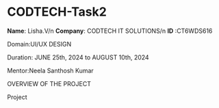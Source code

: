 # CODTECH-Task2
**Name**: Lisha.V/n
**Company**: CODTECH IT SOLUTIONS/n
**ID** :CT6WDS616

Domain:UI/UX DESIGN

Duration: JUNE 25th, 2024 to AUGUST 10th, 2024

Mentor:Neela Santhosh Kumar

OVERVIEW OF THE PROJECT

Project
